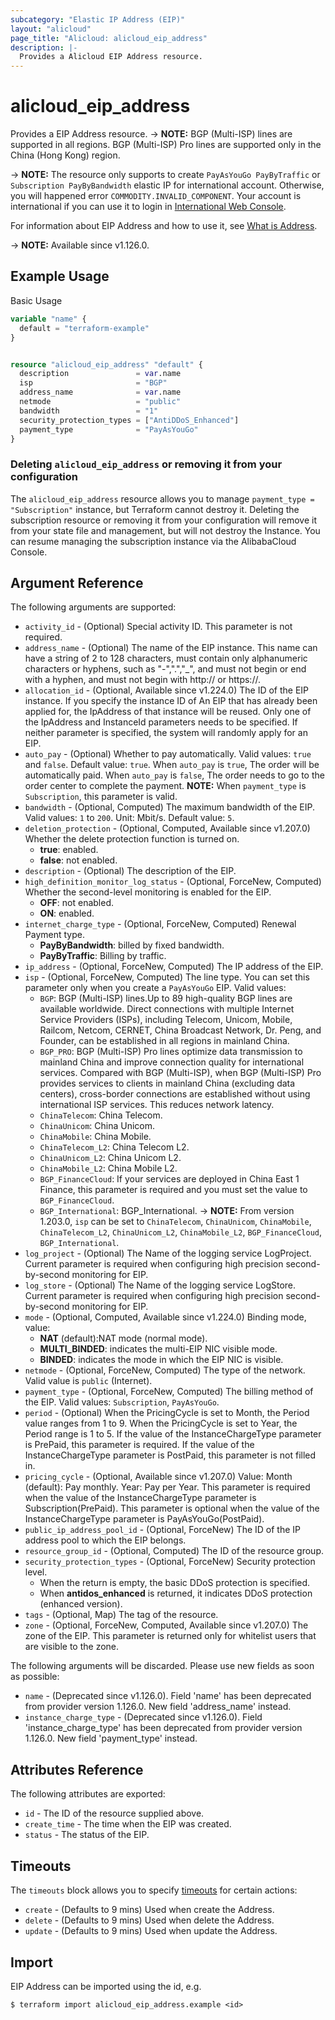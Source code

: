 ```yaml
---
subcategory: "Elastic IP Address (EIP)"
layout: "alicloud"
page_title: "Alicloud: alicloud_eip_address"
description: |-
  Provides a Alicloud EIP Address resource.
---
```


# alicloud_eip_address

Provides a EIP Address resource. -> **NOTE:** BGP (Multi-ISP) lines are supported in all regions. BGP (Multi-ISP) Pro lines are supported only in the China (Hong Kong) region.

-> **NOTE:** The resource only supports to create `PayAsYouGo PayByTraffic`  or `Subscription PayByBandwidth` elastic IP for international account. Otherwise, you will happened error `COMMODITY.INVALID_COMPONENT`.
Your account is international if you can use it to login in [International Web Console](https://account.alibabacloud.com/login/login.htm).

For information about EIP Address and how to use it, see [What is Address](https://www.alibabacloud.com/help/en/doc-detail/36016.htm).

-> **NOTE:** Available since v1.126.0.

## Example Usage

Basic Usage

```terraform
variable "name" {
  default = "terraform-example"
}


resource "alicloud_eip_address" "default" {
  description               = var.name
  isp                       = "BGP"
  address_name              = var.name
  netmode                   = "public"
  bandwidth                 = "1"
  security_protection_types = ["AntiDDoS_Enhanced"]
  payment_type              = "PayAsYouGo"
}
```

### Deleting `alicloud_eip_address` or removing it from your configuration

The `alicloud_eip_address` resource allows you to manage  `payment_type = "Subscription"`  instance, but Terraform cannot destroy it.
Deleting the subscription resource or removing it from your configuration will remove it from your state file and management, but will not destroy the Instance.
You can resume managing the subscription instance via the AlibabaCloud Console.

## Argument Reference

The following arguments are supported:
* `activity_id` - (Optional) Special activity ID. This parameter is not required.
* `address_name` - (Optional) The name of the EIP instance. This name can have a string of 2 to 128 characters, must contain only alphanumeric characters or hyphens, such as "-",".","_", and must not begin or end with a hyphen, and must not begin with http:// or https://.
* `allocation_id` - (Optional, Available since v1.224.0) The ID of the EIP instance. If you specify the instance ID of An EIP that has already been applied for, the IpAddress of that instance will be reused. Only one of the IpAddress and InstanceId parameters needs to be specified. If neither parameter is specified, the system will randomly apply for an EIP.
* `auto_pay` - (Optional) Whether to pay automatically. Valid values: `true` and `false`. Default value: `true`. When `auto_pay` is `true`, The order will be automatically paid. When `auto_pay` is `false`, The order needs to go to the order center to complete the payment. **NOTE:** When `payment_type` is `Subscription`, this parameter is valid.
* `bandwidth` - (Optional, Computed) The maximum bandwidth of the EIP. Valid values: `1` to `200`. Unit: Mbit/s. Default value: `5`.
* `deletion_protection` - (Optional, Computed, Available since v1.207.0) Whether the delete protection function is turned on.
  - **true**: enabled.
  - **false**: not enabled.
* `description` - (Optional) The description of the EIP.
* `high_definition_monitor_log_status` - (Optional, ForceNew, Computed) Whether the second-level monitoring is enabled for the EIP.
  - **OFF**: not enabled.
  - **ON**: enabled.
* `internet_charge_type` - (Optional, ForceNew, Computed) Renewal Payment type.
  - **PayByBandwidth**: billed by fixed bandwidth.
  - **PayByTraffic**: Billing by traffic.
* `ip_address` - (Optional, ForceNew, Computed) The IP address of the EIP.
* `isp` - (Optional, ForceNew, Computed) The line type. You can set this parameter only when you create a `PayAsYouGo` EIP. Valid values: 
  - `BGP`: BGP (Multi-ISP) lines.Up to 89 high-quality BGP lines are available worldwide. Direct connections with multiple Internet Service Providers (ISPs), including Telecom, Unicom, Mobile, Railcom, Netcom, CERNET, China Broadcast Network, Dr. Peng, and Founder, can be established in all regions in mainland China.
  - `BGP_PRO`: BGP (Multi-ISP) Pro lines optimize data transmission to mainland China and improve connection quality for international services. Compared with BGP (Multi-ISP), when BGP (Multi-ISP) Pro provides services to clients in mainland China (excluding data centers), cross-border connections are established without using international ISP services. This reduces network latency.
  - `ChinaTelecom`: China Telecom.
  - `ChinaUnicom`: China Unicom.
  - `ChinaMobile`: China Mobile.
  - `ChinaTelecom_L2`: China Telecom L2.
  - `ChinaUnicom_L2`: China Unicom L2.
  - `ChinaMobile_L2`: China Mobile L2.
  - `BGP_FinanceCloud`: If your services are deployed in China East 1 Finance, this parameter is required and you must set the value to `BGP_FinanceCloud`.
  - `BGP_International`: BGP_International.
-> **NOTE:** From version 1.203.0, `isp` can be set to `ChinaTelecom`, `ChinaUnicom`, `ChinaMobile`, `ChinaTelecom_L2`, `ChinaUnicom_L2`, `ChinaMobile_L2`, `BGP_FinanceCloud`, `BGP_International`.
* `log_project` - (Optional) The Name of the logging service LogProject. Current parameter is required when configuring high precision second-by-second monitoring for EIP.
* `log_store` - (Optional) The Name of the logging service LogStore. Current parameter is required when configuring high precision second-by-second monitoring for EIP.
* `mode` - (Optional, Computed, Available since v1.224.0) Binding mode, value:
  - **NAT** (default):NAT mode (normal mode).
  - **MULTI_BINDED**: indicates the multi-EIP NIC visible mode.
  - **BINDED**: indicates the mode in which the EIP NIC is visible.
* `netmode` - (Optional, ForceNew, Computed) The type of the network. Valid value is `public` (Internet).
* `payment_type` - (Optional, ForceNew, Computed) The billing method of the EIP. Valid values:  `Subscription`, `PayAsYouGo`.
* `period` - (Optional) When the PricingCycle is set to Month, the Period value ranges from 1 to 9.  When the PricingCycle is set to Year, the Period range is 1 to 5.  If the value of the InstanceChargeType parameter is PrePaid, this parameter is required. If the value of the InstanceChargeType parameter is PostPaid, this parameter is not filled in.
* `pricing_cycle` - (Optional, Available since v1.207.0) Value: Month (default): Pay monthly. Year: Pay per Year. This parameter is required when the value of the InstanceChargeType parameter is Subscription(PrePaid). This parameter is optional when the value of the InstanceChargeType parameter is PayAsYouGo(PostPaid).
* `public_ip_address_pool_id` - (Optional, ForceNew) The ID of the IP address pool to which the EIP belongs.
* `resource_group_id` - (Optional, Computed) The ID of the resource group.
* `security_protection_types` - (Optional, ForceNew) Security protection level.
  - When the return is empty, the basic DDoS protection is specified.
  - When **antidos_enhanced** is returned, it indicates DDoS protection (enhanced version).
* `tags` - (Optional, Map) The tag of the resource.
* `zone` - (Optional, ForceNew, Computed, Available since v1.207.0) The zone of the EIP.  This parameter is returned only for whitelist users that are visible to the zone.

The following arguments will be discarded. Please use new fields as soon as possible:
* `name` - (Deprecated since v1.126.0). Field 'name' has been deprecated from provider version 1.126.0. New field 'address_name' instead.
* `instance_charge_type` - (Deprecated since v1.126.0). Field 'instance_charge_type' has been deprecated from provider version 1.126.0. New field 'payment_type' instead.

## Attributes Reference

The following attributes are exported:
* `id` - The ID of the resource supplied above.
* `create_time` - The time when the EIP was created.
* `status` - The status of the EIP.

## Timeouts

The `timeouts` block allows you to specify [timeouts](https://www.terraform.io/docs/configuration-0-11/resources.html#timeouts) for certain actions:
* `create` - (Defaults to 9 mins) Used when create the Address.
* `delete` - (Defaults to 9 mins) Used when delete the Address.
* `update` - (Defaults to 9 mins) Used when update the Address.

## Import

EIP Address can be imported using the id, e.g.

```shell
$ terraform import alicloud_eip_address.example <id>
```